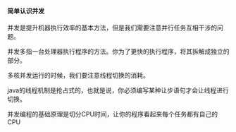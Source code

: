 #### 简单认识并发

并发是提升机器执行效率的基本方法，但是我们需要注意并行任务互相干涉的问题。

并发多指一台处理器执行程序的方法。你为了更快的执行程序，将其拆解成独立的部分。

多核并发运行的时候，我们要注意线程切换的消耗。

java的线程机制是抢占式的，也就是说，你必须编写某种让步语句才会让线程进行切换。

并发编程的基础原理是切分CPU时间，让你的程序看起来每个任务都有自己的CPU





